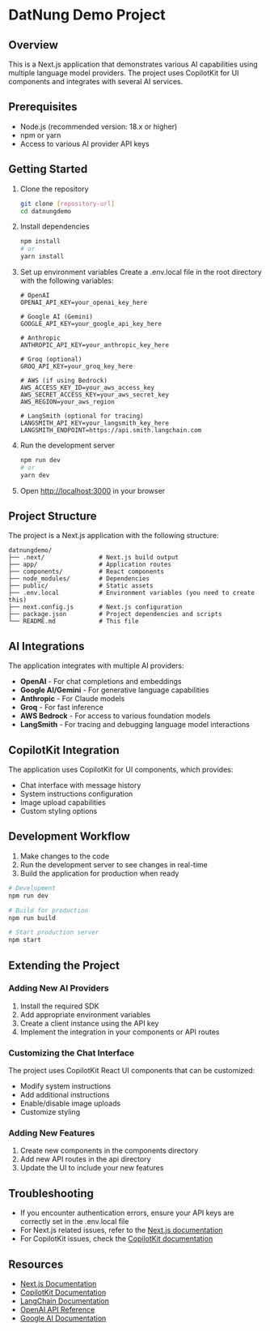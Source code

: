 # DatNung Demo Project

## Overview

This is a Next.js application that demonstrates various AI capabilities using multiple language model providers. The project uses CopilotKit for UI components and integrates with several AI services.

## Prerequisites

- Node.js (recommended version: 18.x or higher)
- npm or yarn
- Access to various AI provider API keys

## Getting Started

1. Clone the repository
   ```bash
   git clone [repository-url]
   cd datnungdemo
   ```

2. Install dependencies
   ```bash
   npm install
   # or
   yarn install
   ```

3. Set up environment variables
   Create a .env.local file in the root directory with the following variables:
   ```
   # OpenAI
   OPENAI_API_KEY=your_openai_key_here
   
   # Google AI (Gemini)
   GOOGLE_API_KEY=your_google_api_key_here
   
   # Anthropic
   ANTHROPIC_API_KEY=your_anthropic_key_here
   
   # Groq (optional)
   GROQ_API_KEY=your_groq_key_here
   
   # AWS (if using Bedrock)
   AWS_ACCESS_KEY_ID=your_aws_access_key
   AWS_SECRET_ACCESS_KEY=your_aws_secret_key
   AWS_REGION=your_aws_region
   
   # LangSmith (optional for tracing)
   LANGSMITH_API_KEY=your_langsmith_key_here
   LANGSMITH_ENDPOINT=https://api.smith.langchain.com
   ```

4. Run the development server
   ```bash
   npm run dev
   # or
   yarn dev
   ```

5. Open [http://localhost:3000](http://localhost:3000) in your browser

## Project Structure

The project is a Next.js application with the following structure:

```
datnungdemo/
├── .next/               # Next.js build output
├── app/                 # Application routes
├── components/          # React components
├── node_modules/        # Dependencies
├── public/              # Static assets
├── .env.local           # Environment variables (you need to create this)
├── next.config.js       # Next.js configuration
├── package.json         # Project dependencies and scripts
└── README.md            # This file
```

## AI Integrations

The application integrates with multiple AI providers:

- **OpenAI** - For chat completions and embeddings
- **Google AI/Gemini** - For generative language capabilities
- **Anthropic** - For Claude models
- **Groq** - For fast inference
- **AWS Bedrock** - For access to various foundation models
- **LangSmith** - For tracing and debugging language model interactions

## CopilotKit Integration

The application uses CopilotKit for UI components, which provides:

- Chat interface with message history
- System instructions configuration
- Image upload capabilities
- Custom styling options

## Development Workflow

1. Make changes to the code
2. Run the development server to see changes in real-time
3. Build the application for production when ready

```bash
# Development
npm run dev

# Build for production
npm run build

# Start production server
npm start
```

## Extending the Project

### Adding New AI Providers

1. Install the required SDK
2. Add appropriate environment variables
3. Create a client instance using the API key
4. Implement the integration in your components or API routes

### Customizing the Chat Interface

The project uses CopilotKit React UI components that can be customized:
- Modify system instructions
- Add additional instructions
- Enable/disable image uploads
- Customize styling

### Adding New Features

1. Create new components in the components directory
2. Add new API routes in the api directory
3. Update the UI to include your new features

## Troubleshooting

- If you encounter authentication errors, ensure your API keys are correctly set in the .env.local file
- For Next.js related issues, refer to the [Next.js documentation](https://nextjs.org/docs)
- For CopilotKit issues, check the [CopilotKit documentation](https://docs.copilotkit.ai)

## Resources

- [Next.js Documentation](https://nextjs.org/docs)
- [CopilotKit Documentation](https://docs.copilotkit.ai)
- [LangChain Documentation](https://js.langchain.com/docs/)
- [OpenAI API Reference](https://platform.openai.com/docs/api-reference)
- [Google AI Documentation](https://ai.google.dev/docs)
